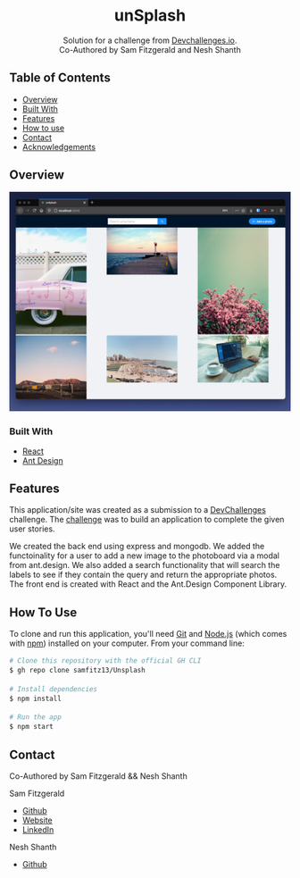 <!-- Please update value in the {}  -->

<h1 align="center">unSplash</h1>

<div align="center">
   Solution for a challenge from  <a href="http://devchallenges.io" target="_blank">Devchallenges.io</a>.
   <br/>
   Co-Authored by Sam Fitzgerald and Nesh Shanth
</div>


<!-- TABLE OF CONTENTS -->

## Table of Contents

- [Overview](#overview)
- [Built With](#built-with)
- [Features](#features)
- [How to use](#how-to-use)
- [Contact](#contact)
- [Acknowledgements](#acknowledgements)

<!-- OVERVIEW -->

## Overview

![screenshot](/Screenshot.png)

### Built With

<!-- This section should list any major frameworks that you built your project using. Here are a few examples.-->

- [React](https://reactjs.org/)
- [Ant Design](https://ant.design)

## Features

<!-- List the features of your application or follow the template. Don't share the figma file here :) -->

This application/site was created as a submission to a [DevChallenges](https://devchallenges.io/challenges) challenge. The [challenge](https://devchallenges.io/challenges/rYyhwJAxMfES5jNQ9YsP) was to build an application to complete the given user stories.

We created the back end using express and mongodb. We added the functoinality for a user to add a new image to the photoboard via a modal from ant.design. We also added a search functionality that will search the labels to see if they contain the query and return the appropriate photos. The front end is created with React and the Ant.Design Component Library. 

## How To Use

<!-- Example: -->

To clone and run this application, you'll need [Git](https://git-scm.com) and [Node.js](https://nodejs.org/en/download/) (which comes with [npm](http://npmjs.com)) installed on your computer. From your command line:

```bash
# Clone this repository with the official GH CLI
$ gh repo clone samfitz13/Unsplash

# Install dependencies
$ npm install

# Run the app
$ npm start
```
## Contact

Co-Authored by Sam Fitzgerald && Nesh Shanth

Sam Fitzgerald 
- [Github](https://github.com/samfitz13)
- [Website](https://samfitz.me)
- [LinkedIn](https://linkedin.com/in/samfitzofficial)

Nesh Shanth
- [Github](https://github.com/nesh325)
